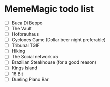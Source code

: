# MemeMagic todo list

 - [ ] Buca Di Beppo
 - [ ] The Vault
 - [ ] Hofbrauhaus
 - [ ] Cyclones Game (Dollar beer night preferable)
 - [ ] Tribunal TGIF
 - [ ] Hiking
 - [ ] The Social network x5
 - [ ] Brazilian Steakhouse (for a good reason)
 - [ ] Kings Island
 - [ ] 16 Bit
 - [ ] Dueling Piano Bar

